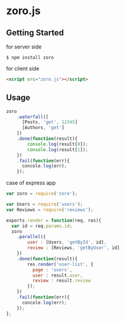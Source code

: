 # zoro.js

## Getting Started

for server side

```shell
$ npm install zoro
```

for client side

```html
<script src="zoro.js"></script>
```

## Usage

```js
zoro
	.waterfall([
	  [Posts, 'get', 12345]
	  [Authors, 'get']
	])
	.done(function(result){
		console.log(result[0]);
		console.log(result[1]);
	})
	.fail(function(err){
	  concole.log(err);
	});
```

case of express app

```js
var zoro = require('zoro');

var Users = require('users');
var Reviews = require('reviews');

exports.render = function(req, res){
  var id = req.params.id;
  zoro
  	.parallel({
  		user : [Users, 'getById', id],
  		review : [Reviews, 'getByUser', id]
  	})
  	.done(function(result){
  		res.render('user-list', {
  		  page : 'users',
  		  user : result.user,
  		  review : result.review
  		});
  	})
  	.fail(function(err){
  	  concole.log(err);
  	});
};
```
